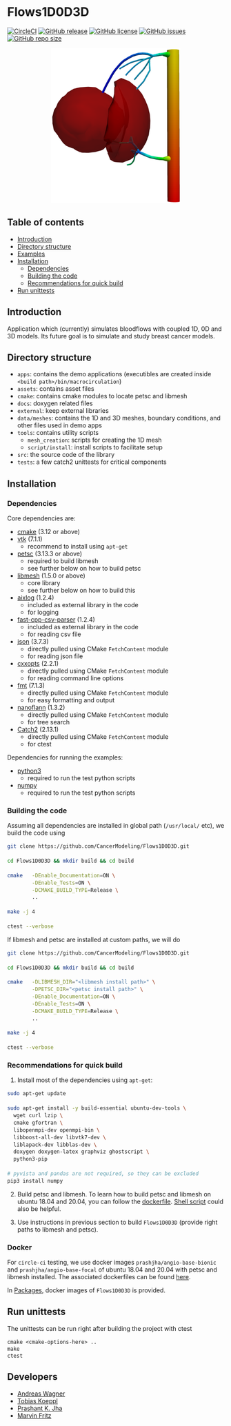 # Flows1D0D3D

[![CircleCI](https://circleci.com/gh/CancerModeling/Flows1D0D3D.svg?style=shield)](https://circleci.com/gh/CancerModeling/Flows1D0D3D) [![GitHub release](https://img.shields.io/github/release/CancerModeling/Flows1D0D3D.svg)](https://GitHub.com/CancerModeling/Flows1D0D3D/releases/) [![GitHub license](https://img.shields.io/github/license/CancerModeling/Flows1D0D3D.svg)](https://github.com/CancerModeling/Flows1D0D3D/blob/main/LICENSE) [![GitHub issues](https://img.shields.io/github/issues/CancerModeling/Flows1D0D3D.svg)](https://github.com/CancerModeling/Flows1D0D3D/issues) [![GitHub repo size](https://img.shields.io/github/repo-size/CancerModeling/Flows1D0D3D.svg)](https://GitHub.com/CancerModeling/Flows1D0D3D/)

<p align="center"> <img src="https://github.com/CancerModeling/Flows1D0D3D/blob/main/assets/logo/logo.png" width="300"> </p>


## Table of contents

  - [Introduction](#Introduction)
  - [Directory structure](#Directory-structure)
  - [Examples](#Examples)
  - [Installation](#Installation)
    * [Dependencies](#Dependencies)
    * [Building the code](#Building-the-code)
    * [Recommendations for quick build](#Recommendations-for-quick-build)
  - [Run unittests](#Run-unittests)

## Introduction
Application which (currently) simulates bloodflows with coupled 1D, 0D and 3D models.
Its future goal is to simulate and study breast cancer models.

## Directory structure
  - `apps`: contains the demo applications (executibles are created inside `<build path>/bin/macrocirculation`)
  - `assets`: contains asset files
  - `cmake`: contains cmake modules to locate petsc and libmesh
  - `docs`: doxygen related files
  - `external`: keep external libraries
  - `data/meshes`: contains the 1D and 3D meshes, boundary conditions, and other files used in demo apps
  - `tools`: contains utility scripts
    - `mesh_creation`: scripts for creating the 1D mesh 
    - `script/install`: install scripts to facilitate setup
  - `src`: the source code of the library 
  - `tests`: a few catch2 unittests for critical components

## Installation

### Dependencies
Core dependencies are:
  - [cmake](https://cmake.org/) (3.12 or above) 
  - [vtk](https://vtk.org/) (7.1.1)
    * recommend to install using `apt-get`
  - [petsc](https://github.com/petsc/petsc) (3.13.3 or above)
    * required to build libmesh
    * see further below on how to build petsc
  - [libmesh](https://github.com/libMesh/libmesh) (1.5.0 or above)
    * core library
    * see further below on how to build this
  - [aixlog](https://github.com/badaix/aixlog) (1.2.4)
    * included as external library in the code
    * for logging
  - [fast-cpp-csv-parser](https://github.com/ben-strasser/fast-cpp-csv-parser) (1.2.4)
    * included as external library in the code
    * for reading csv file
  - [json](https://github.com/nlohmann/json) (3.7.3)
    * directly pulled using CMake `FetchContent` module
    * for reading json file
  - [cxxopts](https://github.com/jarro2783/cxxopts) (2.2.1)
    * directly pulled using CMake `FetchContent` module
    * for reading command line options
  - [fmt](https://github.com/fmtlib/fmt) (7.1.3)
    * directly pulled using CMake `FetchContent` module
    * for easy formatting and output
  - [nanoflann](https://github.com/jlblancoc/nanoflann) (1.3.2)
    * directly pulled using CMake `FetchContent` module
    * for tree search
  - [Catch2](https://github.com/catchorg/Catch2.git) (2.13.1)
    * directly pulled using CMake `FetchContent` module
    * for ctest

Dependencies for running the examples:
  - [python3](https://www.python.org/)
    * required to run the test python scripts
  - [numpy](https://numpy.org/)
    * required to run the test python scripts

### Building the code
Assuming all dependencies are installed in global path (`/usr/local/` etc), we build the code using
```sh
git clone https://github.com/CancerModeling/Flows1D0D3D.git

cd Flows1D0D3D && mkdir build && cd build

cmake   -DEnable_Documentation=ON \
        -DEnable_Tests=ON \
        -DCMAKE_BUILD_TYPE=Release \
        ..

make -j 4

ctest --verbose
```

If libmesh and petsc are installed at custom paths, we will do
```sh
git clone https://github.com/CancerModeling/Flows1D0D3D.git

cd Flows1D0D3D && mkdir build && cd build

cmake   -DLIBMESH_DIR="<libmesh install path>" \
        -DPETSC_DIR="<petsc install path>" \
        -DEnable_Documentation=ON \
        -DEnable_Tests=ON \
        -DCMAKE_BUILD_TYPE=Release \
        .. 

make -j 4

ctest --verbose
```

### Recommendations for quick build
1. Install most of the dependencies using `apt-get`:
```sh
sudo apt-get update 
  
sudo apt-get install -y build-essential ubuntu-dev-tools \
  wget curl lzip \
  cmake gfortran \
  libopenmpi-dev openmpi-bin \
  libboost-all-dev libvtk7-dev \
  liblapack-dev libblas-dev \
  doxygen doxygen-latex graphviz ghostscript \
  python3-pip 

# pyvista and pandas are not required, so they can be excluded
pip3 install numpy
```

2. Build petsc and libmesh. To learn how to build petsc and libmesh on ubuntu 18.04 and 20.04, you can follow the [dockerfile](https://github.com/prashjha/dockerimages/blob/main/angio-base-bionic/Dockerfile). [Shell script](tools/script/install/install_petsc_libmesh.sh) could also be helpful.

3. Use instructions in previous section to build `Flows1D0D3D` (provide right paths to libmesh and petsc). 

### Docker
For `circle-ci` testing, we use docker images `prashjha/angio-base-bionic` and `prashjha/angio-base-focal` of ubuntu 18.04 and 20.04 with petsc and libmesh installed. The associated dockerfiles can be found [here](https://github.com/prashjha/dockerimages). 

In [Packages](https://github.com/orgs/CancerModeling/packages?repo_name=Flows1D0D3D), docker images of `Flows1D0D3D` is provided. 

## Run unittests

The unittests can be run right after building the project with ctest
```
cmake <cmake-options-here> ..
make 
ctest
```

## Developers
  - [Andreas Wagner](wagneran@ma.tum.de)
  - [Tobias Koeppl](koepplto@ma.tum.de)
  - [Prashant K. Jha](pjha.sci@gmail.com)
  - [Marvin Fritz](marvin.fritz@ma.tum.de)
